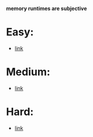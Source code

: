 **memory runtimes are subjective**

# Easy:
* [link](easy)

# Medium:
* [link](medium)

# Hard:
* [link](hard)